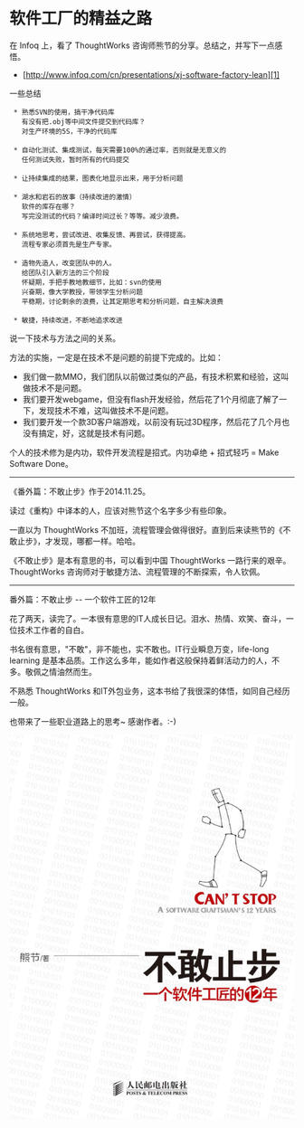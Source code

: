 # 软件工厂的精益之路

在 Infoq 上，看了 ThoughtWorks 咨询师熊节的分享。总结之，并写下一点感悟。

 * [http://www.infoq.com/cn/presentations/xj-software-factory-lean][1]

一些总结

```
 * 熟悉SVN的使用，搞干净代码库
   有没有把.obj等中间文件提交到代码库？
   对生产环境的5S，干净的代码库

 * 自动化测试、集成测试，每天需要100%的通过率，否则就是无意义的
   任何测试失败，暂时所有的代码提交

 * 让持续集成的结果，图表化地显示出来，用于分析问题

 * 湖水和岩石的故事（持续改进的激情）
   软件的库存在哪？
   写完没测试的代码？编译时间过长？等等。减少浪费。

 * 系统地思考，尝试改进、收集反馈、再尝试，获得提高。
   流程专家必须首先是生产专家。

 * 造物先造人，改变团队中的人。
   给团队引入新方法的三个阶段
   怀疑期，手把手教地教细节，比如：svn的使用
   兴奋期，像大学教授，带领学生分析问题
   平稳期，讨论剩余的浪费，让其定期思考和分析问题，自主解决浪费

 * 敏捷，持续改进，不断地追求改进
```

说一下技术与方法之间的关系。

方法的实施，一定是在技术不是问题的前提下完成的。比如：

 * 我们做一款MMO，我们团队以前做过类似的产品，有技术积累和经验，这叫做技术不是问题。
 * 我们要开发webgame，但没有flash开发经验，然后花了1个月彻底了解了一下，发现技术不难，这叫做技术不是问题。
 * 我们要开发一个款3D客户端游戏，以前没有玩过3D程序，然后花了几个月也没有搞定，好，这就是技术有问题。

个人的技术修为是内功，软件开发流程是招式。内功卓绝 + 招式轻巧 = Make Software Done。

----------------------------

《番外篇：不敢止步》作于2014.11.25。

读过《重构》中译本的人，应该对熊节这个名字多少有些印象。

一直以为 ThoughtWorks 不加班，流程管理会做得很好。直到后来读熊节的《不敢止步》，才发现，哪都一样。哈哈。

《不敢止步》是本有意思的书，可以看到中国 ThoughtWorks 一路行来的艰辛。ThoughtWorks 咨询师对于敏捷方法、流程管理的不断探索，令人钦佩。

----------------------------

番外篇：不敢止步 -- 一个软件工匠的12年

花了两天，读完了。一本很有意思的IT人成长日记。泪水、热情、欢笑、奋斗，一位技术工作者的自白。

书名很有意思，"不敢"，非不能也，实不敢也。IT行业瞬息万变，life-long learning 是基本品质。工作这么多年，能如作者这般保持着鲜活动力的人，不多。敬佩之情油然而生。

不熟悉 ThoughtWorks 和IT外包业务，这本书给了我很深的体悟，如同自己经历一般。

也带来了一些职业道路上的思考~ 感谢作者。:-)

![](2011_02_20_xj_software_factory_lean/cant_stop.png)


[1]:http://www.infoq.com/cn/presentations/xj-software-factory-lean
